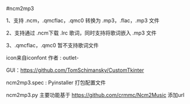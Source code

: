 #ncm2mp3

1、支持 .ncm，.qmcflac，.qmc0 转换为 .mp3，.flac，.mp3 文件

2、支持通过 .ncm下载 .lrc 歌词，同时支持将歌词嵌入 .mp3 文件

3、.qmcflac，.qmc0 暂不支持歌词文件

icon来自iconfont 作者 : outlet-

GUI：https://github.com/TomSchimansky/CustomTkinter

ncm2mp3.spec : Pyinstaller 打包配置文件

ncm2mp3.py 主要功能基于 https://github.com/crmmc/Ncm2Music 添加url
